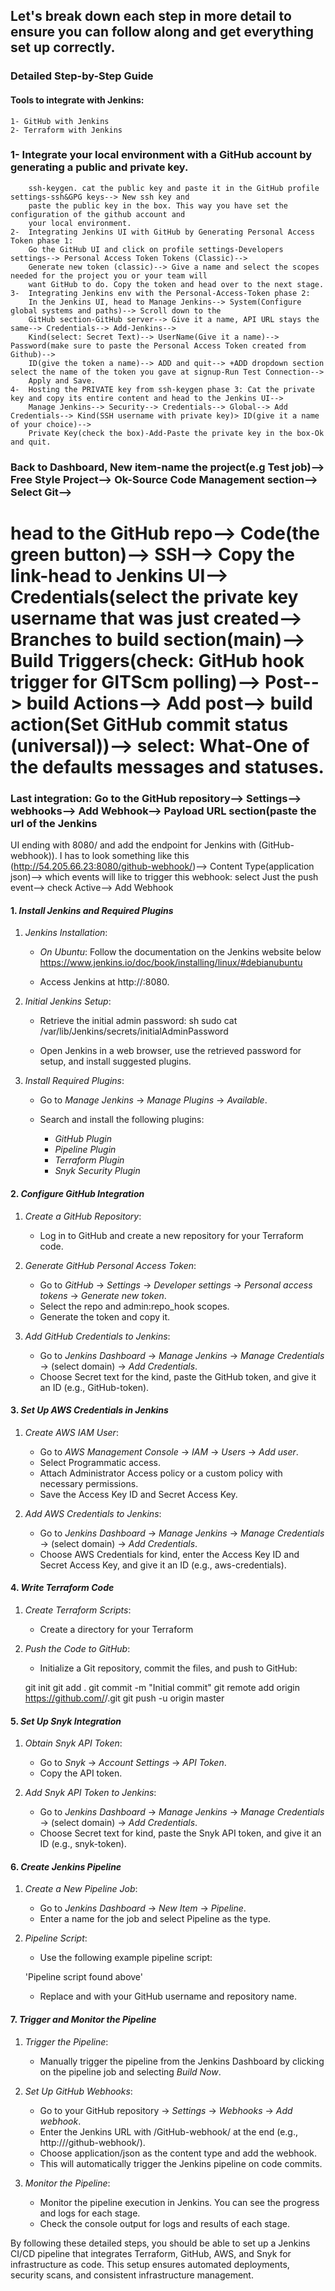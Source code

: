 ## Let's break down each step in more detail to ensure you can follow along and get everything set up correctly.

### Detailed Step-by-Step Guide

#### Tools to integrate with Jenkins:
    1- GitHub with Jenkins
    2- Terraform with Jenkins


### 1- Integrate your local environment with a GitHub account by generating a public and private key. 
        ssh-keygen. cat the public key and paste it in the GitHub profile settings-ssh&GPG keys--> New ssh key and
        paste the public key in the box. This way you have set the configuration of the github account and
        your local environment.
    2-  Integrating Jenkins UI with GitHub by Generating Personal Access Token phase 1: 
        Go the GitHub UI and click on profile settings-Developers settings--> Personal Access Token Tokens (Classic)-->
        Generate new token (classic)--> Give a name and select the scopes needed for the project you or your team will 
        want GitHub to do. Copy the token and head over to the next stage.
    3-  Integrating Jenkins env with the Personal-Access-Token phase 2: 
        In the Jenkins UI, head to Manage Jenkins--> System(Configure global systems and paths)--> Scroll down to the 
        GitHub section-GitHub server--> Give it a name, API URL stays the same--> Credentials--> Add-Jenkins--> 
        Kind(select: Secret Text)--> UserName(Give it a name)--> Password(make sure to paste the Personal Access Token created from Github)-->
        ID(give the token a name)--> ADD and quit--> +ADD dropdown section select the name of the token you gave at signup-Run Test Connection--> 
        Apply and Save.
    4-  Hosting the PRIVATE key from ssh-keygen phase 3: Cat the private key and copy its entire content and head to the Jenkins UI-->
        Manage Jenkins--> Security--> Credentials--> Global--> Add Credentials--> Kind(SSH username with private key)> ID(give it a name of your choice)-->
        Private Key(check the box)-Add-Paste the private key in the box-Ok and quit.

### Back to Dashboard, New item-name the project(e.g Test job)--> Free Style Project--> Ok-Source Code Management section--> Select Git-->
# head to the GitHub repo--> Code(the green button)--> SSH--> Copy the link-head to Jenkins UI--> Credentials(select the private key username that was just created--> Branches to build section(main)--> Build Triggers(check: GitHub hook trigger for GITScm polling)--> Post--> build Actions--> Add post--> build action(Set GitHub commit status (universal))--> select: What-One of the defaults messages and statuses.


### Last integration: Go to the GitHub repository--> Settings--> webhooks--> Add Webhook--> Payload URL section(paste the url of the Jenkins 
UI ending with 8080/ and add the endpoint for Jenkins with (GitHub-webhook)). I has to look something like this (http://54.205.66.23:8080/github-webhook/)-->
Content Type(application json)--> which events will like to trigger this webhook: select Just the push event--> check Active--> Add Webhook


#### 1. *Install Jenkins and Required Plugins*

1. *Jenkins Installation*:
   - *On Ubuntu*: Follow the documentation on the Jenkins website below
     https://www.jenkins.io/doc/book/installing/linux/#debianubuntu
     
   - Access Jenkins at http://<your-server-ip>:8080.

2. *Initial Jenkins Setup*:
   - Retrieve the initial admin password:
     sh
     sudo cat /var/lib/Jenkins/secrets/initialAdminPassword
     
   - Open Jenkins in a web browser, use the retrieved password for setup, and install suggested plugins.

3. *Install Required Plugins*:
   - Go to *Manage Jenkins* -> *Manage Plugins* -> *Available*.

   - Search and install the following plugins:
     - *GitHub Plugin*
     - *Pipeline Plugin*
     - *Terraform Plugin*
     - *Snyk Security Plugin*

#### 2. *Configure GitHub Integration*

1. *Create a GitHub Repository*:
   - Log in to GitHub and create a new repository for your Terraform code.

2. *Generate GitHub Personal Access Token*:
   - Go to *GitHub* -> *Settings* -> *Developer settings* -> *Personal access tokens* -> *Generate new token*.
   - Select the repo and admin:repo_hook scopes.
   - Generate the token and copy it.

3. *Add GitHub Credentials to Jenkins*:
   - Go to *Jenkins Dashboard* -> *Manage Jenkins* -> *Manage Credentials* -> (select domain) -> *Add Credentials*.
   - Choose Secret text for the kind, paste the GitHub token, and give it an ID (e.g., GitHub-token).

#### 3. *Set Up AWS Credentials in Jenkins*

1. *Create AWS IAM User*:
   - Go to *AWS Management Console* -> *IAM* -> *Users* -> *Add user*.
   - Select Programmatic access.
   - Attach Administrator Access policy or a custom policy with necessary permissions.
   - Save the Access Key ID and Secret Access Key.

2. *Add AWS Credentials to Jenkins*:
   - Go to *Jenkins Dashboard* -> *Manage Jenkins* -> *Manage Credentials* -> (select domain) -> *Add Credentials*.
   - Choose AWS Credentials for kind, enter the Access Key ID and Secret Access Key, and give it an ID (e.g., aws-credentials).

#### 4. *Write Terraform Code*

1. *Create Terraform Scripts*:
   - Create a directory for your Terraform

2. *Push the Code to GitHub*:
   - Initialize a Git repository, commit the files, and push to GitHub:

  
   git init
   git add .
   git commit -m "Initial commit"
   git remote add origin https://github.com/<your-username>/<your-repo>.git
   git push -u origin master
   

#### 5. *Set Up Snyk Integration*

1. *Obtain Snyk API Token*:
   - Go to *Snyk* -> *Account Settings* -> *API Token*.
   - Copy the API token.

2. *Add Snyk API Token to Jenkins*:
   - Go to *Jenkins Dashboard* -> *Manage Jenkins* -> *Manage Credentials* -> (select domain) -> 
     *Add Credentials*.
   - Choose Secret text for kind, paste the Snyk API token, and give it an ID (e.g., snyk-token).

#### 6. *Create Jenkins Pipeline*

1. *Create a New Pipeline Job*:
   - Go to *Jenkins Dashboard* -> *New Item* -> *Pipeline*.
   - Enter a name for the job and select Pipeline as the type.

2. *Pipeline Script*:
   - Use the following example pipeline script:

    'Pipeline script found above'
   
   - Replace <your-username> and <your-repo> with your GitHub username and repository name.

#### 7. *Trigger and Monitor the Pipeline*

1. *Trigger the Pipeline*:
   - Manually trigger the pipeline from the Jenkins Dashboard by clicking on the pipeline job and selecting *Build Now*.

2. *Set Up GitHub Webhooks*:
   - Go to your GitHub repository -> *Settings* -> *Webhooks* -> *Add webhook*.
   - Enter the Jenkins URL with /GitHub-webhook/ at the end (e.g., http://<your-jenkins-url>/github-webhook/).
   - Choose application/json as the content type and add the webhook.
   - This will automatically trigger the Jenkins pipeline on code commits.

3. *Monitor the Pipeline*:
   - Monitor the pipeline execution in Jenkins. You can see the progress and logs for each stage.
   - Check the console output for logs and results of each stage.

By following these detailed steps, you should be able to set up a Jenkins CI/CD pipeline that integrates 
Terraform, GitHub, AWS, and Snyk for infrastructure as code. This setup ensures automated deployments, 
security scans, and consistent infrastructure management.
